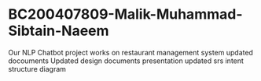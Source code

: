 # BC200407809-Malik-Muhammad-Sibtain-Naeem
Our NLP Chatbot project works on restaurant management system
updated docouments
Updated design documents
presentation
updated srs
intent structure diagram
